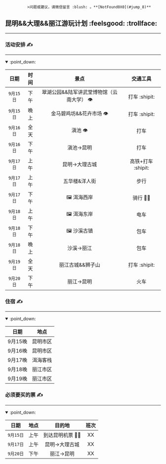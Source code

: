               >问题或建议，请微信留言 :blush: 。**[NotFound0X0](#jump_8)**
##  昆明&&大理&&丽江游玩计划 :feelsgood: :trollface: 

---
### 活动安排 :writing_hand:
---
<details open >

  <summary> :point_down:</summary>
  
| 日期   |时间 |景点 |  交通工具|
|:-----:|:--:|:-------------:|:--: |
| ` 9月15日 `|下午| 翠湖公园&&陆军讲武堂博物馆（云南大学） :eye: | 打车 :shipit:|
|  ` 9月15日 ` |晚上| 金马碧鸡坊&&花卉市场 :eye: | 打车 :shipit: |
| ` 9月16日 `| 全天 |滇池 :eye: | 打车 |
|  ` 9月16日 ` | 下午|滇池→昆明 | 打车 |
|  ` 9月17日 ` | 上午| 昆明→大理古城 | 高铁+打车 :shipit:  |
|  ` 9月17日 ` | 上午| 五华楼&洋人街 | 步行 |
| ` 9月17日 ` | 下午|  :framed_picture: 洱海西岸	 | 骑行 :biking_man: |
|  ` 9月18日 `| 上午|  :framed_picture:	 洱海东岸| 电车  |
|  ` 9月18日 `| 下午|  :framed_picture:	沙溪古镇| 包车  |
|  ` 9月18日 `| 晚上| 沙溪→丽江 | 包车 |
|  ` 9月19日 `| 全天| 丽江古城&&狮子山 | 打车 :shipit:  |
|  ` 9月20日 `| 下午|丽江→昆明 | 火车 |

</details>

### 住宿 :writing_hand:
---

<details open >
  
<summary> :point_down:</summary>
  
| 日期   |地点 |
|:-----:|:--:|
| 9月15晚 |昆明市区|
| 9月16晚 |昆明市区|
| 9月17晚 |洱海客栈|
| 9月18晚 |丽江市区|
| 9月19晚 |丽江市区|

</details>

###  必须要买的票 :writing_hand:

---
<details open >
  
<summary> :point_down: </summary>
  
| 日期   | 地点 | 目的地 | 班次 |
|:-----:|:--:|:-------------:|:--:|
| ` 9月15日 `|上午| 到达昆明机票 :pilot: | XX|
| ` 9月17日 `|上午| 昆明→大理古城 | XX|
|  ` 9月20日 `| 下午|丽江→昆明 | XX| 
